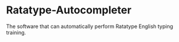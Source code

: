 # Ratatype-Autocompleter
The software that can automatically perform Ratatype English typing training.
